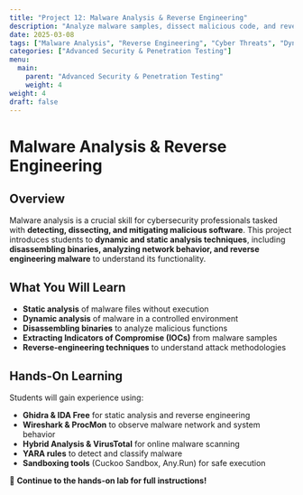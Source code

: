 ```yaml
---
title: "Project 12: Malware Analysis & Reverse Engineering"
description: "Analyze malware samples, dissect malicious code, and reverse-engineer executables to understand cyber threats."
date: 2025-03-08
tags: ["Malware Analysis", "Reverse Engineering", "Cyber Threats", "Dynamic & Static Analysis"]
categories: ["Advanced Security & Penetration Testing"]
menu:
  main:
    parent: "Advanced Security & Penetration Testing"
    weight: 4
weight: 4
draft: false
---
```


# Malware Analysis & Reverse Engineering

## Overview
Malware analysis is a crucial skill for cybersecurity professionals tasked with **detecting, dissecting, and mitigating malicious software**. This project introduces students to **dynamic and static analysis techniques**, including **disassembling binaries, analyzing network behavior, and reverse engineering malware** to understand its functionality.

## What You Will Learn
- **Static analysis** of malware files without execution
- **Dynamic analysis** of malware in a controlled environment
- **Disassembling binaries** to analyze malicious functions
- **Extracting Indicators of Compromise (IOCs)** from malware samples
- **Reverse-engineering techniques** to understand attack methodologies

## Hands-On Learning
Students will gain experience using:
- **Ghidra & IDA Free** for static analysis and reverse engineering
- **Wireshark & ProcMon** to observe malware network and system behavior
- **Hybrid Analysis & VirusTotal** for online malware scanning
- **YARA rules** to detect and classify malware
- **Sandboxing tools** (Cuckoo Sandbox, Any.Run) for safe execution

🔗 **Continue to the hands-on lab for full instructions!**
